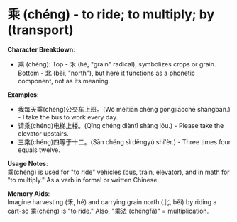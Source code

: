 # **乘 (chéng) - to ride; to multiply; by (transport)**

**Character Breakdown**:  
- 乘 (chéng): Top - 禾 (hé, "grain" radical), symbolizes crops or grain.
  Bottom - 北 (běi, "north"), but here it functions as a phonetic component, not as its meaning.

**Examples**:  
- 我每天乘(chéng)公交车上班。(Wǒ měitiān chéng gōngjiāochē shàngbān.) - I take the bus to work every day.  
- 请乘(chéng)电梯上楼。(Qǐng chéng diàntī shàng lóu.) - Please take the elevator upstairs.  
- 三乘(chéng)四等于十二。(Sān chéng sì děngyú shí'èr.) - Three times four equals twelve.

**Usage Notes**:  
乘(chéng) is used for "to ride" vehicles (bus, train, elevator), and in math for "to multiply." As a verb in formal or written Chinese.

**Memory Aids**:  
Imagine harvesting (禾, hé) and carrying grain north (北, běi) by riding a cart-so 乘(chéng) is "to ride." Also, "乘法 (chéngfǎ)" = multiplication.